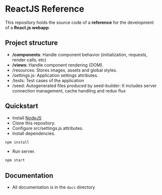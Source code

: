 # ReactJS Reference

This repository holds the source code of a **reference** for the development of a **React.js webapp**.


## Project structure

-   **/components**: Handle component behavior (initialization, requests, render calls, etc)
-   **/views**: Handle component rendering (DOM).
-   /resources: Stores images, assets and global styles.
-   /settings.js: Application settings attributes.
-   /tests: Test cases of the application
-   /seed: Autogenerated files produced by seed-builder: It includes server connection management, cache handling and redux flux

## Quickstart

-   Install [NodeJS](https://nodejs.dev/learn/how-to-install-nodejs)
-   Clone this repository.
-   Configure src/settings.js attributes.
-   Install dependencies.
```bash
npm install
```
-   Run server.
```bash
npm start
```

## Documentation

-   All documentation is in the `docs` directory